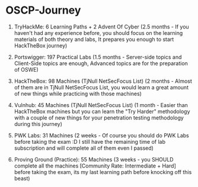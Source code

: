 # OSCP-Journey
1. TryHackMe: 6 Learning Paths + 2 Advent Of Cyber
(2.5 months - If you haven't had any experience before, you should focus on the learning materials of both theory and labs, It prepares you enough to start HackTheBox journey)

2. Portswigger: 197 Practical Labs
(1.5 months - Server-side topics and Client-Side topics are enough, Advanced topics are for the preparation of OSWE)

3. HackTheBox: 98 Machines (TjNull NetSecFocus List)
(2 months - Almost of them are in TjNull NetSecFocus List, you would learn a great amount of new things while practicing with those machines)

4. Vulnhub: 45 Machines (TjNull NetSecFocus List)
(1 month - Easier than HackTheBox machines but you can learn the "Try Harder" methodology with a couple of new things for your penetration testing methodology during this journey)

5. PWK Labs: 31 Machines
(2 weeks - Of course you should do PWK Labs before taking the exam :D I still have the remaining time of lab subscription and will complete all of them even I passed)

6. Proving Ground (Practice): 55 Machines
(3 weeks - you SHOULD complete all the machines [Community Rate: Intermediate + Hard] before taking the exam, its my last learning path before knocking off this beast)
